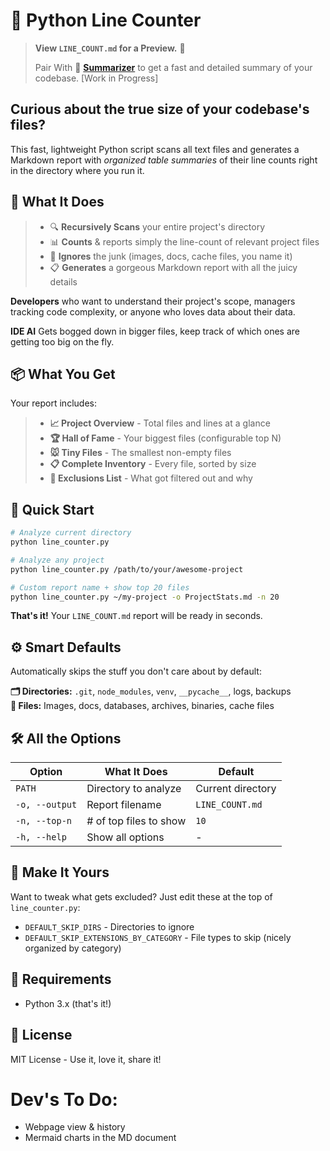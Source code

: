 # 📏 Python Line Counter

> **View `LINE_COUNT.md` for a Preview.** 🔼
>
> Pair With 🔗 **[Summarizer](https://github.com/Zfyant/Summarizer)** to get a fast and detailed summary of your codebase. [Work in Progress]

## **Curious about the true size of your codebase's files?**
This fast, lightweight Python script scans all text files and generates a Markdown report with *organized table summaries* of their line counts right in the directory where you run it.

## 📜 What It Does

> - 🔍 **Recursively Scans** your entire project's directory
> - 📊 **Counts** & reports simply the line-count of relevant project files
> - 🎯 **Ignores** the junk (images, docs, cache files, you name it)
> - 📋 **Generates** a gorgeous Markdown report with all the juicy details

**Developers** who want to understand their project's scope, managers tracking code complexity, or anyone who loves data about their data.

**IDE AI** Gets bogged down in bigger files, keep track of which ones are getting too big on the fly.

## 📦 What You Get

Your report includes:

> - **📈 Project Overview** - Total files and lines at a glance
> - **🏆 Hall of Fame** - Your biggest files (configurable top N)
> - **🐭 Tiny Files** - The smallest non-empty files  
> - **📋 Complete Inventory** - Every file, sorted by size
> - **🚫 Exclusions List** - What got filtered out and why


## 🚀 Quick Start

```bash
# Analyze current directory
python line_counter.py

# Analyze any project
python line_counter.py /path/to/your/awesome-project

# Custom report name + show top 20 files
python line_counter.py ~/my-project -o ProjectStats.md -n 20
```

**That's it!** Your `LINE_COUNT.md` report will be ready in seconds.

## ⚙️ Smart Defaults

Automatically skips the stuff you don't care about by default:

**🗂️ Directories:** `.git`, `node_modules`, `venv`, `__pycache__`, logs, backups  
**📁 Files:** Images, docs, databases, archives, binaries, cache files

## 🛠️ All the Options

| Option | What It Does | Default |
|--------|-------------|---------|
| `PATH` | Directory to analyze | Current directory |
| `-o, --output` | Report filename | `LINE_COUNT.md` |
| `-n, --top-n` | # of top files to show | `10` |
| `-h, --help` | Show all options | - |

## 🎨 Make It Yours

Want to tweak what gets excluded? Just edit these at the top of `line_counter.py`:

- `DEFAULT_SKIP_DIRS` - Directories to ignore
- `DEFAULT_SKIP_EXTENSIONS_BY_CATEGORY` - File types to skip (nicely organized by category)

## 🔧 Requirements

- Python 3.x (that's it!)

## 📝 License

MIT License - Use it, love it, share it! 


# Dev's To Do: 
- Webpage view & history
- Mermaid charts in the MD document